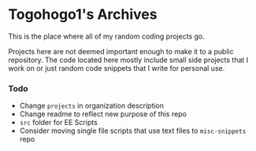 # Togohogo1's Archives
This is the place where all of my random coding projects go.

Projects here are not deemed important enough to make it to a public repository. The code located here mostly include small side projects that I work on or just random code snippets that I write for personal use.

### Todo
- Change `projects` in organization description
- Change readme to reflect new purpose of this repo
- `src` folder for EE Scripts
- Consider moving single file scripts that use text files to `misc-snippets` repo

